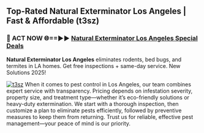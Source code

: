 ## Top-Rated Natural Exterminator Los Angeles | Fast & Affordable (t3sz)

<h3>🐜 ACT NOW 🌐==►► <a href="https://tinyurl.com/yc7vsfwc" rel="nofollow">Natural Exterminator Los Angeles Special Deals</a></h3>

**Natural Exterminator Los Angeles** eliminates rodents, bed bugs, and termites in LA homes. Get free inspections + same-day service. New Solutions 2025!

[![t3sz](https://i.imgur.com/1VzRXn8.jpeg)](https://tinyurl.com/yc7vsfwc)
When it comes to pest control in Los Angeles, our team combines expert service with transparency. Pricing depends on infestation severity, property size, and treatment type—whether it’s eco-friendly solutions or heavy-duty extermination. We start with a thorough inspection, then customize a plan to eliminate pests efficiently, followed by preventive measures to keep them from returning. Trust us for reliable, effective pest management—your peace of mind is our priority.